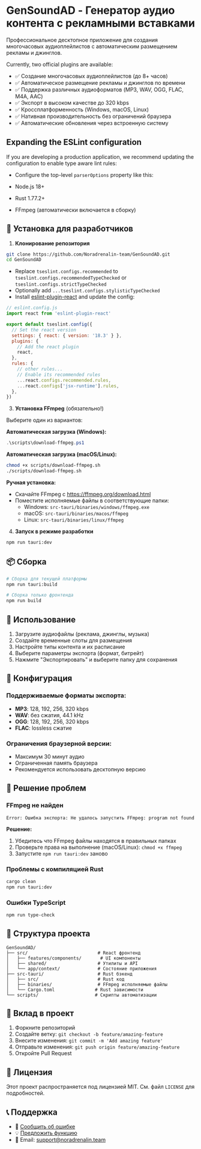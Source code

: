 # GenSoundAD - Генератор аудио контента с рекламными вставками

Профессиональное десктопное приложение для создания многочасовых аудиоплейлистов с автоматическим размещением рекламы и джинглов.

Currently, two official plugins are available:

- ✅ Создание многочасовых аудиоплейлистов (до 8+ часов)
- ✅ Автоматическое размещение рекламы и джинглов по времени
- ✅ Поддержка различных аудиоформатов (MP3, WAV, OGG, FLAC, M4A, AAC)  
- ✅ Экспорт в высоком качестве до 320 kbps
- ✅ Кроссплатформенность (Windows, macOS, Linux)
- ✅ Нативная производительность без ограничений браузера
- ✅ Автоматические обновления через встроенную систему

## Expanding the ESLint configuration

If you are developing a production application, we recommend updating the configuration to enable type aware lint rules:

- Configure the top-level `parserOptions` property like this:

- Node.js 18+
- Rust 1.77.2+
- FFmpeg (автоматически включается в сборку)

## 🔧 Установка для разработчиков

1. **Клонирование репозитория**
```bash
git clone https://github.com/Noradrenalin-team/GenSoundAD.git
cd GenSoundAD
```

- Replace `tseslint.configs.recommended` to `tseslint.configs.recommendedTypeChecked` or `tseslint.configs.strictTypeChecked`
- Optionally add `...tseslint.configs.stylisticTypeChecked`
- Install [eslint-plugin-react](https://github.com/jsx-eslint/eslint-plugin-react) and update the config:

```js
// eslint.config.js
import react from 'eslint-plugin-react'

export default tseslint.config({
  // Set the react version
  settings: { react: { version: '18.3' } },
  plugins: {
    // Add the react plugin
    react,
  },
  rules: {
    // other rules...
    // Enable its recommended rules
    ...react.configs.recommended.rules,
    ...react.configs['jsx-runtime'].rules,
  },
})
```

3. **Установка FFmpeg** (обязательно!)

Выберите один из вариантов:

**Автоматическая загрузка (Windows):**
```powershell
.\scripts\download-ffmpeg.ps1
```

**Автоматическая загрузка (macOS/Linux):**
```bash
chmod +x scripts/download-ffmpeg.sh
./scripts/download-ffmpeg.sh
```

**Ручная установка:**
- Скачайте FFmpeg с https://ffmpeg.org/download.html
- Поместите исполняемые файлы в соответствующие папки:
  - Windows: `src-tauri/binaries/windows/ffmpeg.exe`
  - macOS: `src-tauri/binaries/macos/ffmpeg`  
  - Linux: `src-tauri/binaries/linux/ffmpeg`

4. **Запуск в режиме разработки**
```bash
npm run tauri:dev
```

## 📦 Сборка

```bash
# Сборка для текущей платформы
npm run tauri:build

# Сборка только фронтенда  
npm run build
```

## 🎵 Использование

1. Загрузите аудиофайлы (реклама, джинглы, музыка)
2. Создайте временные слоты для размещения
3. Настройте типы контента и их расписание
4. Выберите параметры экспорта (формат, битрейт)
5. Нажмите "Экспортировать" и выберите папку для сохранения

## 🔧 Конфигурация

### Поддерживаемые форматы экспорта:
- **MP3**: 128, 192, 256, 320 kbps
- **WAV**: без сжатия, 44.1 kHz  
- **OGG**: 128, 192, 256, 320 kbps
- **FLAC**: lossless сжатие

### Ограничения браузерной версии:
- Максимум 30 минут аудио
- Ограниченная память браузера
- Рекомендуется использовать десктопную версию

## 🐛 Решение проблем

### FFmpeg не найден
```
Error: Ошибка экспорта: Не удалось запустить FFmpeg: program not found
```

**Решение:**
1. Убедитесь что FFmpeg файлы находятся в правильных папках
2. Проверьте права на выполнение (macOS/Linux): `chmod +x ffmpeg`  
3. Запустите `npm run tauri:dev` заново

### Проблемы с компиляцией Rust
```bash
cargo clean
npm run tauri:dev
```

### Ошибки TypeScript
```bash
npm run type-check
```

## 📁 Структура проекта

```
GenSoundAD/
├── src/                          # React фронтенд
│   ├── features/components/       # UI компоненты
│   ├── shared/                   # Утилиты и API
│   └── app/context/              # Состояние приложения
├── src-tauri/                    # Rust бэкенд
│   ├── src/                      # Rust код
│   ├── binaries/                 # FFmpeg исполняемые файлы
│   └── Cargo.toml               # Rust зависимости
└── scripts/                     # Скрипты автоматизации
```

## 🤝 Вклад в проект

1. Форкните репозиторий
2. Создайте ветку: `git checkout -b feature/amazing-feature`
3. Внесите изменения: `git commit -m 'Add amazing feature'`
4. Отправьте изменения: `git push origin feature/amazing-feature`  
5. Откройте Pull Request

## 📄 Лицензия

Этот проект распространяется под лицензией MIT. См. файл `LICENSE` для подробностей.

## 📞 Поддержка

- 🐛 [Сообщить об ошибке](https://github.com/Noradrenalin-team/GenSoundAD/issues)
- 💡 [Предложить функцию](https://github.com/Noradrenalin-team/GenSoundAD/issues)
- 📧 Email: support@noradrenalin.team

